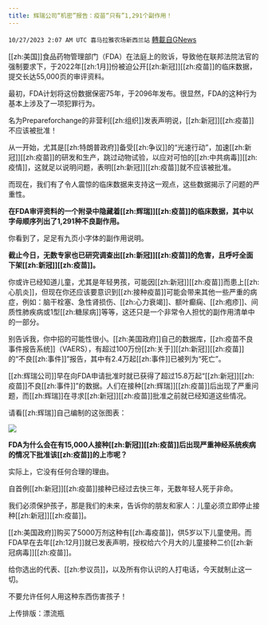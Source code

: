 ```yaml
---
title: 辉瑞公司“机密”报告：疫苗“只有”1,291个副作用！
---
```

`10/27/2023 2:07 AM UTC 喜马拉雅农场新西兰站` [轉載自GNews](https://gnews.org/articles/1886149)

[[zh:美国]]食品药物管理部门（FDA）在法庭上的败诉，导致他在联邦法院法官的强制要求下，于2022年[[zh:1月]]份被迫公开[[zh:新冠]][[zh:疫苗]]的临床数据，提交长达55,000页的审评资料。

最初，FDA计划将这份数据保密75年，于2096年发布。很显然，FDA的这种行为基本上涉及了一项犯罪行为。

名为Prepareforchange的非营利[[zh:组织]]发表声明说，[[zh:新冠]][[zh:疫苗]]不应该被批准！

从一开始，尤其是[[zh:特朗普政府]]备受[[zh:争议]]的“光速行动”，加速[[zh:新冠]][[zh:疫苗]]的研发和生产，跳过动物试验，以应对可怕的[[zh:中共病毒]][[zh:疫情]]，这就足以说明问题，表明[[zh:新冠]][[zh:疫苗]]就不应该被批准。

而现在，我们有了令人震惊的临床数据来支持这一观点，这些数据揭示了问题的严重性。

**在FDA审评资料的一个附录中隐藏着[[zh:辉瑞]][[zh:疫苗]]的临床数据，其中以字母顺序列出了1,291种不良副作用。**

你看到了，足足有九页小字体的副作用说明。

**截止今日，无数专家也已研究调查出[[zh:新冠]][[zh:疫苗]]的危害，且呼吁全面下架[[zh:新冠]][[zh:疫苗]]。**

你或许已经知道儿童，尤其是年轻男孩，可能因[[zh:新冠]][[zh:疫苗]]而患上[[zh:心肌炎]]，但现在你还应该要意识到[[zh:接种疫苗]]可能会带来其他一些严重的病症，例如：脑干栓塞、急性肾损伤、[[zh:心力衰竭]]、额叶癫痫、[[zh:疱疹]]、间质性肺疾病或1型[[zh:糖尿病]]等等，这还只是一个非常令人担忧的副作用清单中的一部分。

别告诉我，你中招的可能性很小。[[zh:美国政府]]自己的数据库，[[zh:疫苗不良事件报告系统]]（VAERS），有超过100万份[[zh:关于]][[zh:新冠]][[zh:疫苗]]的“不良[[zh:事件]]”报告，其中有2.4万起[[zh:事件]]已被列为“死亡”。

[[zh:辉瑞公司]]早在向FDA申请批准时就已获得了超过15.8万起“[[zh:新冠]][[zh:疫苗]]不良[[zh:事件]]”的数据。人们在接种[[zh:辉瑞]][[zh:疫苗]]后出现了严重问题，而[[zh:辉瑞]]在寻求[[zh:新冠]][[zh:疫苗]]批准之前就已经知道这些情况。

请看[[zh:辉瑞]]自己编制的这张图表：

![](ipfs://QmT6ZZVvrCpSM9k9DXmK8m64D5Djx8ZrM6kcWS8QnxsPaY?.png)

**FDA为什么会在有15,000人接种[[zh:新冠]][[zh:疫苗]]后出现严重神经系统疾病的情况下批准该[[zh:疫苗]]的上市呢？**

实际上，它没有任何合理的理由。

自首例[[zh:新冠]][[zh:疫苗]]接种已经过去快三年，无数年轻人死于非命。

我们必须保护孩子，那是我们的未来，告诉你的朋友和家人：儿童必须立即停止接种[[zh:新冠]][[zh:疫苗]]。

[[zh:美国政府]]购买了5000万剂这种有[[zh:毒疫苗]]，供5岁以下儿童使用。而FDA早在去年[[zh:12月]]就已发表声明，授权给六个月大的儿童接种二价[[zh:新冠病毒]][[zh:疫苗]]。

给你选出的代表、[[zh:参议员]]，以及所有你认识的人打电话，今天就制止这一切。

不要允许任何人用这种东西伤害孩子！

上传排版：漂流瓶
